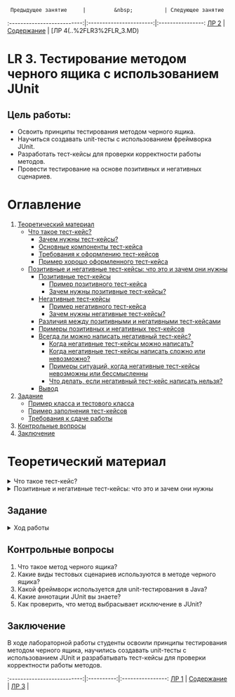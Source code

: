      Предыдущее занятие     |         &nbsp;          | Следующее занятие

:--------------------------:|:-----------------------:|:----------------:
[ЛР 2](..%2FLR1%2FLR_1.MD) | [Содержание](../README.MD) | [ЛР 4(..%2FLR3%2FLR_3.MD)

# LR 3. Тестирование методом черного ящика с использованием JUnit

## Цель работы:

* Освоить принципы тестирования методом черного ящика.
* Научиться создавать unit-тесты с использованием фреймворка JUnit.
* Разработать тест-кейсы для проверки корректности работы методов.
* Провести тестирование на основе позитивных и негативных сценариев.

# Оглавление

1. [Теоретический материал](#теоретический-материал)
    * [Что такое тест-кейс?](#что-такое-тест-кейс)
        * [Зачем нужны тест-кейсы?](#зачем-нужны-тест-кейсы)
        * [Основные компоненты тест-кейса](#основные-компоненты-тест-кейса)
        * [Требования к оформлению тест-кейсов](#требования-к-оформлению-тест-кейсов)
        * [Пример хорошо оформленного тест-кейса](#пример-хорошо-оформленного-тест-кейса)
    * [Позитивные и негативные тест-кейсы: что это и зачем они нужны](#позитивные-и-негативные-тест-кейсы-что-это-и-зачем-они-нужны)
        * [Позитивные тест-кейсы](#позитивные-тест-кейсы)
            * [Пример позитивного тест-кейса](#пример-позитивного-тест-кейса)
            * [Зачем нужны позитивные тест-кейсы?](#зачем-нужны-позитивные-тест-кейсы)
        * [Негативные тест-кейсы](#негативные-тест-кейсы)
            * [Пример негативного тест-кейса](#пример-негативного-тест-кейса)
            * [Зачем нужны негативные тест-кейсы?](#зачем-нужны-негативные-тест-кейсы)
        * [Различия между позитивными и негативными тест-кейсами](#различия-между-позитивными-и-негативными-тест-кейсами)
        * [Примеры позитивных и негативных тест-кейсов](#примеры-позитивных-и-негативных-тест-кейсов)
        * [Всегда ли можно написать негативный тест-кейс?](#всегда-ли-можно-написать-негативный-тест-кейс)
            * [Когда негативные тест-кейсы можно написать?](#когда-негативные-тест-кейсы-можно-написать)
            * [Когда негативные тест-кейсы написать сложно или невозможно?](#когда-негативные-тест-кейсы-написать-сложно-или-невозможно)
            * [Примеры ситуаций, когда негативные тест-кейсы невозможны или бессмысленны](#примеры-ситуаций-когда-негативные-тест-кейсы-невозможны-или-бессмысленны)
            * [Что делать, если негативный тест-кейс написать нельзя?](#что-делать-если-негативный-тест-кейс-написать-нельзя)
        * [Вывод](#вывод)
2. [Задание](#задание)
    * [Пример класса и тестового класса](#пример-класса-и-тестового-класса)
    * [Пример заполнения тест-кейсов](#пример-заполнения-тест-кейсов)
    * [Требования к сдаче работы](#требования-к-сдаче-работы)
3. [Контрольные вопросы](#контрольные-вопросы)
4. [Заключение](#заключение)

# Теоретический материал

<details>

<summary>Что такое тест-кейс?</summary>

## Что такое тест-кейс?

**Тест-кейс** — это документ, который описывает последовательность шагов для проверки определенной функциональности.

Он включает:

* Что проверять?
* Как проверять?
* Что ожидать в результате?

### Зачем нужны тест-кейсы?

* Стандартизация процесса тестирования.
* Покрытие требований.
* Упрощение воспроизведения дефектов.
* Обучение новых сотрудников.
* Документирование процесса тестирования.
* Экономия времени.

### Основные компоненты тест-кейса

* Уникальный идентификатор (ID).
* Название.
* Описание.
* Предусловия.
* Шаги выполнения.
* Ожидаемый результат.
* Фактический результат.
* Статус (Pass/Fail/Blocked).

### Требования к оформлению тест-кейсов

* Четкая структура.
* Ясность и простота.
* Повторяемость.
* Актуальность.
* Покрытие требований.

### Пример хорошо оформленного тест-кейса

| Поле                   | 	Значение                                                                                                                                  |
|------------------------|--------------------------------------------------------------------------------------------------------------------------------------------|
| ID тест-кейса          | 	TC001                                                                                                                                     |
| Название тест-кейса	   | Проверка успешной авторизации с валидными данными.                                                                                         | 
| Описание	              | Убедиться, что пользователь может войти в систему с корректными логином и паролем.                                                         | 
| Предусловия            | 	Нет                                                                                                                                       
| Шаги выполнения	       | 1. Открыть страницу авторизации.<br>2. Ввести логин: "user@example.com".<br>3. Ввести пароль: "Password123".<br> 4. Нажать кнопку "Войти". | 
| Ожидаемый результат    | 	 Пользователь успешно авторизован.                                                                                                        | 
| Фактический результат	 | Пользователь успешно авторизован.                                                                                                          | 
| Статус                 | 	Pass                                                                                                                                      | 
| Примечания	            | Нет                                                                                                                                        |

</details>

<details>

<summary>Позитивные и негативные тест-кейсы: что это и зачем они нужны</summary>

## Позитивные и негативные тест-кейсы: что это и зачем они нужны

### Позитивные тест-кейсы

**Позитивные тест-кейсы** — это тесты, которые проверяют, как система работает
при **корректных** (валидных) входных данных или условиях.
Их цель — убедиться, что система выполняет свои функции так,
как ожидается, когда все введенные данные соответствуют требованиям.

### Пример позитивного тест-кейса:

**Сценарий**: Проверка успешной авторизации.

**Шаги**:

1. Ввести валидный логин: "user@example.com".
2. Ввести валидный пароль: "Password123".
3. Нажать кнопку "Войти".

**Ожидаемый результат**: Пользователь успешно авторизован, отображается главная страница.

### Зачем нужны позитивные тест-кейсы?

Подтверждают, что система работает корректно при правильных данных.

Обеспечивают базовое покрытие функциональности.

### Негативные тест-кейсы

**Негативные тест-кейсы** — это тесты, которые проверяют, как система
обрабатывает **некорректные** (невалидные) входные данные или условия.
Их цель — убедиться, что система корректно обрабатывает ошибки
и не ломается при неправильных данных.

### Пример негативного тест-кейса:

**Сценарий**: Проверка отображения ошибки при вводе неверного пароля.

Шаги:

1. Ввести валидный логин: "user@example.com".
2. Ввести неверный пароль: "WrongPassword".
3. Нажать кнопку "Войти".

**Ожидаемый результат**: Отображается сообщение об ошибке: "Неверный пароль".

### Зачем нужны негативные тест-кейсы?

Проверяют устойчивость системы к ошибкам.

Убеждаются, что система корректно обрабатывает исключительные ситуации.

Помогают выявить уязвимости и улучшить безопасность.

### Различия между позитивными и негативными тест-кейсами

| Критерий            | Позитивные тест-кейсы               | Негативные тест-кейсы                  |
|---------------------|-------------------------------------|----------------------------------------|
| Цель                | Проверка корректной работы системы. | Проверка обработки ошибок.             |
| Входные данные      | Валидные (корректные).              | Невалидные (некорректные).             |
| Пример              | Успешная авторизация.               | Ошибка при вводе неверного пароля.     |
| Ожидаемый результат | Система работает как ожидается.     | Система корректно обрабатывает ошибку. |

### Примеры позитивных и негативных тест-кейсов

**Пример 1: Поле ввода email**

* **Позитивный тест-кейс:**
    * Ввод: "user@example.com".
    * Ожидаемый результат: Email принят, система переходит к следующему шагу.

* **Негативный тест-кейс:**
    * Ввод: "user@example".
    * Ожидаемый результат: Отображается сообщение: "Введите корректный email".

**Пример 2: Поле ввода возраста**

* **Позитивный тест-кейс:**
    * Ввод: "25".
    * Ожидаемый результат: Возраст принят, система переходит к следующему шагу.
* **Негативный тест-кейс:**
    * Ввод: "-5".
    * Ожидаемый результат: Отображается сообщение: "Возраст должен быть положительным числом".

### Всегда ли можно написать негативный тест-кейс?

Возможность написания негативного тест-кейса зависит
от **контекста**, **функциональности** и **требований к системе**. В некоторых случаях
негативные тест-кейсы могут быть невозможны или бессмысленны.

#### Когда негативные тест-кейсы можно написать?

Негативные тест-кейсы уместны, когда:

1. **Есть возможность ввода данных:**
   * Поля для ввода текста, чисел, дат и т.д.
   * Например, поле для ввода email, пароля, возраста.
2. **Система должна обрабатывать ошибки:**
   * Например, отображение сообщений об ошибках при неверных данных.
3. **Есть граничные условия:**
   * Например, минимальная и максимальная длина пароля.
4. **Есть требования к обработке исключительных ситуаций:**
   * Например, что должно происходить, если сервер недоступен.

* Пример:
  * Поле для ввода email: негативный тест-кейс проверяет, что система отображает ошибку при вводе "user@example".

#### Когда негативные тест-кейсы написать сложно или невозможно?

1. **Нет возможности ввода данных:**
   * Если функциональность не предполагает ввод данных пользователем, то и негативные тест-кейсы могут быть неуместны.
   * Например, отображение статической страницы "О нас".
2. **Функциональность не предусматривает обработку ошибок:**
   * Если система не должна обрабатывать ошибки (например, в случае простых операций), то негативные тест-кейсы могут быть
     излишними.
   * Например, кнопка "Назад" на сайте: сложно придумать негативный сценарий.
3. **Ограничения системы:**
   * Если система автоматически валидирует данные и не позволяет ввести невалидные значения, то негативные тест-кейсы могут
     быть невозможны.
   * Например, выпадающий список с предопределенными значениями.
4. **Отсутствие требований:**
   * Если требования не предусматривают обработку ошибок, то негативные тест-кейсы могут быть бессмысленны.
**Пример:**
   * Кнопка "Перейти на главную страницу": сложно придумать негативный сценарий, так как функциональность слишком проста.

#### Примеры ситуаций, когда негативные тест-кейсы невозможны или бессмысленны

1. Статическая страница:
   * Например, страница "Контакты".
   * Негативный тест-кейс: "Что будет, если пользователь не введет данные?" — но на странице нет полей для ввода.
2. Кнопка с предопределенным действием:
   * Например, кнопка "Обновить страницу".
   * Негативный тест-кейс: "Что будет, если страница не обновится?" — но это скорее баг, чем тест-кейс.
3. Выпадающий список с фиксированными значениями:
   * Например, выбор страны из списка.
   * Негативный тест-кейс: "Что будет, если пользователь выберет несуществующую страну?" — но список предопределен, и такой
     выбор невозможен.

#### Что делать, если негативный тест-кейс написать нельзя?

1. Сфокусируйтесь на позитивных тест-кейсах:
   * Убедитесь, что основная функциональность работает корректно.
2. Проверьте граничные условия:
   * Даже если негативные тест-кейсы невозможны, можно проверить граничные случаи.
   * Например, максимальное количество символов в поле.
3. Уточните требования:
    * Если функциональность кажется слишком простой, уточните у аналитиков или разработчиков, есть ли скрытые сценарии.
4. Проверьте интеграции:
   * Если функциональность зависит от внешних систем, проверьте, как она ведет себя при сбоях.

### Вывод:

Для полноценного тестирования необходимы оба типа тест-кейсов. Позитивные тесты показывают, что система работает, а
негативные — что она не ломается при ошибках.

Позитивные и негативные тест-кейсы — это две стороны одной медали. Они дополняют друг друга и помогают обеспечить
качественное тестирование. Позитивные тесты подтверждают, что система работает, а негативные — что она не ломается при
ошибках. Использование обоих типов тест-кейсов позволяет создать более надежное и устойчивое программное обеспечение.

Если вы только начинаете писать тест-кейсы, старайтесь всегда учитывать оба сценария: "что будет, если все правильно"
и "что будет, если что-то пойдет не так".

Негативные тест-кейсы — это мощный инструмент для проверки устойчивости системы к ошибкам, но они не всегда применимы.
Их написание зависит от контекста, функциональности и требований. Если негативные тест-кейсы написать невозможно,
сосредоточьтесь на позитивных сценариях и граничных условиях.

Помните: цель тестирования — не написать как можно больше тест-кейсов, а обеспечить качественное покрытие
функциональности.


</details>

## Задание

<details>

<summary>Ход работы</summary>

Изучите пример классов и пример оформленных тест-кейсов.

### Пример класса и тестового класса

Пример класса для тестирования

```java
public class Calculator {

    // Метод для сложения двух чисел
    public int add(int a, int b) {
        return a + b;
    }

    // Метод для деления двух чисел
    public double divide(int a, int b) {
        if (b == 0) {
            throw new ArithmeticException("Деление на ноль запрещено!");
        }
        return (double) a / b;
    }
}

```

Пример тестового класса

```java
import org.junit.jupiter.api.Test;
import static org.junit.jupiter.api.Assertions.*;

public class CalculatorTest {

    @Test
    public void testAdd() {
        Calculator calculator = new Calculator();
        assertEquals(5, calculator.add(2, 3), "2 + 3 должно быть 5");
    }

    @Test
    public void testDivide() {
        Calculator calculator = new Calculator();
        assertEquals(2.0, calculator.divide(4, 2), "4 / 2 должно быть 2.0");
    }

    @Test
    public void testDivideByZero() {
        Calculator calculator = new Calculator();
        Exception exception = assertThrows(ArithmeticException.class, () -> {
            calculator.divide(10, 0);
        });
        assertEquals("Деление на ноль запрещено!", exception.getMessage());
    }
}

```

### Пример заполнения тест-кейсов

**Пример позитивного тест-кейса**

| Поле                  | Значение                                                                  | 
   |-----------------------|---------------------------------------------------------------------------|
| ID тест-кейса         | TC001                                                                     |
| Название тест-кейса   | Проверка функции сложения двух чисел                                      |
| Описание              | Проверить, что функция add(int a, int b) возвращает корректный результат. |
| Предусловия           | Нет                                                                       
| Шаги выполнения       | 1. Вызвать функцию add(2, 3).<br>2. Получить результат.                   |
|
| Ожидаемый результат   | Функция возвращает 5.                                                     |
| Фактический результат | 5                                                                         |
| Статус                | Pass                                                                      |
| Примечания            | Нет                                                                       |

**Пример негативного тест-кейса**

| Поле                  | Значение                                                                                | 
   |-----------------------|-----------------------------------------------------------------------------------------|
| ID тест-кейса         | TC002                                                                                   |
| Название тест-кейса   | Проверка функции деления на ноль                                                        |
| Описание              | Проверить, что функция divide(int a, int b) выбрасывает исключение при делении на ноль. |
| Предусловия           | Нет                                                                                     
| Шаги выполнения       | 1. Вызвать функцию divide(10, 0).<br>2. Проверить, что выбрасывается исключение.        |
|
| Ожидаемый результат   | Функция выбрасывает исключение ArithmeticException.                                     |
| Фактический результат | Исключение ArithmeticException с сообщением "Деление на ноль запрещено!"                |
| Статус                | Pass                                                                                    |
| Примечания            | Нет                                                                                     |

### Требования к сдаче работы

1. Индивидуальный отчёт по лабораторной работе оформляется используя
   **текстовые редакторы Word(или подобные ему)
   в текстовый файл формата doc или docx.** [ШАБЛОН ДЛЯ ОТЧЕТА ПО ЛР3](LR3_Report.docx)
2. В индивидуальном отчёте должны быть указаны цель, [задание](LAB3_Variants.docx), номер варианта(ваш порядковый номер
   в списке группы в
   журнале на моем
   сайте [235 группа](https://docs.google.com/spreadsheets/d/186VmfxhiyN9vD0eqQtgej3up6OricDa0/edit?gid=2072898038#gid=2072898038),
   [237 группа](https://docs.google.com/spreadsheets/d/1HBRhJ0W6VezDNjnPWNHxUv7krdP6HPgP/edit?gid=1461174089#gid=1461174089)),
   представлены необходимый программный код и пояснения к ним.

***Критерии оценивания***

* Оценка 5
    * Законспектировать теоритический материал
    * Реализовать класс с тремя методами согласно вашему варианту [заданий](LAB3_Variants.docx).
    * Написать тестовый класс с использованием JUnit, реализовав тестовые методы, чтобы тестовое покрытие методов было
      100%.
    * Создать позитивные и негативные тест-кейсы(если это возможно) и оформить их по образцу в индивидуальном отчёте.
    * Оформить индивидуальный отчет [ШАБЛОН ДЛЯ ОТЧЕТА ПО ЛР3](LR3_Report.docx) и ответить на вопросы.
    * загрузить все в гугл форму:[235 группа](https://forms.gle/oKJjL1dFcH6adcuJA)
      или [237 группа](https://forms.gle/gdCpunJbQnmcQWVF9)

* Оценка 4
    * Законспектировать теоритический материал
    * Реализовать класс с любыми двумя методами согласно вашему варианту [заданий](LAB3_Variants.docx).
    * Написать тестовый класс с использованием JUnit, реализовав тестовые методы, чтобы тестовое покрытие методов было
      100%.
    * Создать позитивные и негативные тест-кейсы(если это возможно) и оформить их по образцу в индивидуальном отчёте.
    * Оформить индивидуальный отчет [ШАБЛОН ДЛЯ ОТЧЕТА ПО ЛР3](LR3_Report.docx) и ответить на вопросы.
    * загрузить все в гугл форму:[235 группа](https://forms.gle/oKJjL1dFcH6adcuJA)
      или [237 группа](https://forms.gle/gdCpunJbQnmcQWVF9)

* Оценка 3
    * Законспектировать теоритический материал
    * Реализовать класс с любым одним методом согласно вашему варианту [заданий](LAB3_Variants.docx).
    * Написать тестовый класс с использованием JUnit, реализовав тестовые методы, чтобы тестовое покрытие методов было
      100%.
    * Создать позитивные и негативные тест-кейсы(если это возможно) и оформить их по образцу в индивидуальном отчёте.
    * Оформить индивидуальный отчет [ШАБЛОН ДЛЯ ОТЧЕТА ПО ЛР3](LR3_Report.docx) и ответить на вопросы.
    * загрузить все в гугл форму:[235 группа](https://forms.gle/oKJjL1dFcH6adcuJA)
      или [237 группа](https://forms.gle/gdCpunJbQnmcQWVF9)

</details>

## Контрольные вопросы

1. Что такое метод черного ящика?
2. Какие виды тестовых сценариев используются в методe черного ящика?
3. Какой фреймворк используется для unit-тестирования в Java?
4. Какие аннотации JUnit вы знаете?
5. Как проверить, что метод выбрасывает исключение в JUnit?

## Заключение

В ходе лабораторной работы студенты освоили принципы тестирования методом черного ящика, научились создавать unit-тесты
с использованием JUnit и разрабатывать тест-кейсы для проверки корректности работы методов.

:--------------------------:|:----------:|:----------------:
[ЛР 1](..%2FLR1%2FLR_1.MD) | [Содержание](../README.MD) | [ЛР 3](..%2FLR3%2FLR_3.MD) |
